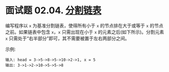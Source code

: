 # 面试题 02.04. [分割链表](https://leetcode-cn.com/problems/partition-list-lcci/)
编写程序以 `x` 为基准分割链表，使得所有小于 `x` 的节点排在大于或等于 `x` 的节点之前。如果链表中包含 `x`，`x` 只需出现在小于 `x` 的元素之后(如下所示)。分割元素 `x` 只需处于“右半部分”即可，其不需要被置于左右两部分之间。

示例:
```
输入: head = 3->5->8->5->10->2->1, x = 5
输出: 3->1->2->10->5->5->8
```